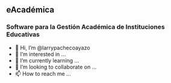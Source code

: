 ## eAcadémica
### Software para la Gestión Académica de Instituciones Educativas

- 👋 Hi, I’m @larrypachecoayazo
- 👀 I’m interested in ...
- 🌱 I’m currently learning ...
- 💞️ I’m looking to collaborate on ...
- 📫 How to reach me ...

<!---
larrypachecoayazo/larrypachecoayazo is a ✨ special ✨ repository because its `README.md` (this file) appears on your GitHub profile.
You can click the Preview link to take a look at your changes.
--->
